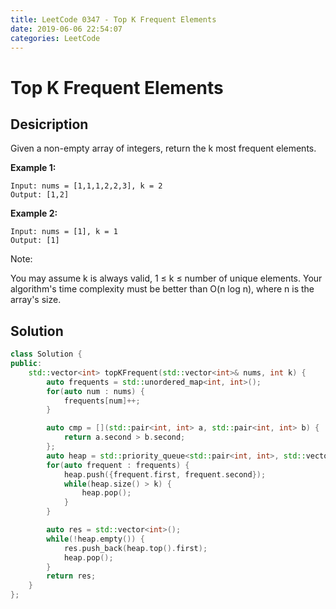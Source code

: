 ```yaml
---
title: LeetCode 0347 - Top K Frequent Elements
date: 2019-06-06 22:54:07
categories: LeetCode
---
```

# Top K Frequent Elements

<!--more-->

## Desicription

Given a non-empty array of integers, return the k most frequent elements.

**Example 1:**

```
Input: nums = [1,1,1,2,2,3], k = 2
Output: [1,2]
```

**Example 2:**

```
Input: nums = [1], k = 1
Output: [1]
```

Note:

You may assume k is always valid, 1 ≤ k ≤ number of unique elements.
Your algorithm's time complexity must be better than O(n log n), where n is the array's size.

## Solution

```cpp
class Solution {
public:
    std::vector<int> topKFrequent(std::vector<int>& nums, int k) {
        auto frequents = std::unordered_map<int, int>();
        for(auto num : nums) {
            frequents[num]++;
        }

        auto cmp = [](std::pair<int, int> a, std::pair<int, int> b) {
            return a.second > b.second;
        };
        auto heap = std::priority_queue<std::pair<int, int>, std::vector<std::pair<int, int>>, decltype(cmp)>(cmp);
        for(auto frequent : frequents) {
            heap.push({frequent.first, frequent.second});
            while(heap.size() > k) {
                heap.pop();
            }
        }

        auto res = std::vector<int>();
        while(!heap.empty()) {
            res.push_back(heap.top().first);
            heap.pop();
        }
        return res;
    }
};
```
